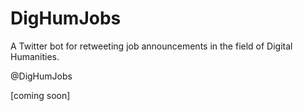 # DigHumJobs

A Twitter bot for retweeting job announcements in the field of Digital Humanities.

@DigHumJobs

[coming soon]